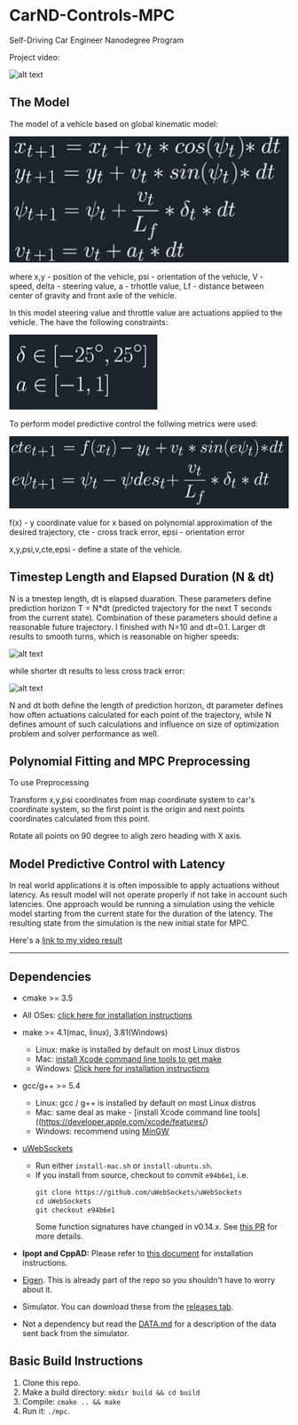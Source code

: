 # CarND-Controls-MPC

Self-Driving Car Engineer Nanodegree Program

Project video:

![alt text][image6]

## The Model

[image1]: ./images/model.png
[image2]: ./images/constraints.png
[image3]: ./images/metrics.png
[image4]: ./images/short_dt.gif
[image5]: ./images/long_dt.gif
[image6]: ./images/output_video.gif

The model of a vehicle based on global kinematic model:

![alt text][image1]

where x,y - position of the vehicle, psi - orientation of the vehicle, V - speed, delta - steering value, a - trhottle value, Lf - distance between center of gravity and front axle of the vehicle.

In this model steering value and throttle value are actuations applied to the vehicle. The have the following constraints:

![alt text][image2]

To perform model predictive control the follwing metrics were used:

![alt text][image3]

f(x) - y coordinate value for x based on polynomial approximation of the desired trajectory, cte - cross track error, epsi - orientation error

x,y,psi,v,cte,epsi - define a state of the vehicle.

## Timestep Length and Elapsed Duration (N & dt)

N is a tmestep length, dt is elapsed duaration. These parameters define prediction horizon T = N*dt (predicted trajectory for the next T seconds from the current state).
Combination of these parameters should define a reasonable future trajectory. I finished with N=10 and dt=0.1. 
Larger dt results to smooth turns, which is reasonable on higher speeds:

![alt text][image4]

while shorter dt results to less cross track error:

![alt text][image5]

N and dt both define the length of prediction horizon, dt parameter defines how often actuations calculated for each point of the trajectory,
while N defines amount of such calculations and influence on size of optimization problem and solver performance as well.


## Polynomial Fitting and MPC Preprocessing
To use 
Preprocessing

Transform x,y,psi coordinates from map coordinate system to car's coordinate system,
so the first point is the origin and next points coordinates calculated from this point.

Rotate all points on 90 degree to aligh zero heading with X axis.

## Model Predictive Control with Latency

In real world applications it is often impossible to apply actuations without latency. As result model will not operate properly if not take in account such latencies.
One approach would be running a simulation using the vehicle model starting from the current state for the duration of the latency.
The resulting state from the simulation is the new initial state for MPC.


Here's a [link to my video result](./output_video.mp4)

---

## Dependencies

* cmake >= 3.5
 * All OSes: [click here for installation instructions](https://cmake.org/install/)
* make >= 4.1(mac, linux), 3.81(Windows)
  * Linux: make is installed by default on most Linux distros
  * Mac: [install Xcode command line tools to get make](https://developer.apple.com/xcode/features/)
  * Windows: [Click here for installation instructions](http://gnuwin32.sourceforge.net/packages/make.htm)
* gcc/g++ >= 5.4
  * Linux: gcc / g++ is installed by default on most Linux distros
  * Mac: same deal as make - [install Xcode command line tools]((https://developer.apple.com/xcode/features/)
  * Windows: recommend using [MinGW](http://www.mingw.org/)
* [uWebSockets](https://github.com/uWebSockets/uWebSockets)
  * Run either `install-mac.sh` or `install-ubuntu.sh`.
  * If you install from source, checkout to commit `e94b6e1`, i.e.
    ```
    git clone https://github.com/uWebSockets/uWebSockets
    cd uWebSockets
    git checkout e94b6e1
    ```
    Some function signatures have changed in v0.14.x. See [this PR](https://github.com/udacity/CarND-MPC-Project/pull/3) for more details.

* **Ipopt and CppAD:** Please refer to [this document](https://github.com/udacity/CarND-MPC-Project/blob/master/install_Ipopt_CppAD.md) for installation instructions.
* [Eigen](http://eigen.tuxfamily.org/index.php?title=Main_Page). This is already part of the repo so you shouldn't have to worry about it.
* Simulator. You can download these from the [releases tab](https://github.com/udacity/self-driving-car-sim/releases).
* Not a dependency but read the [DATA.md](./DATA.md) for a description of the data sent back from the simulator.


## Basic Build Instructions

1. Clone this repo.
2. Make a build directory: `mkdir build && cd build`
3. Compile: `cmake .. && make`
4. Run it: `./mpc`.

